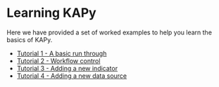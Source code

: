 # Learning KAPy

Here we have provided a set of worked examples to help you learn the basics of KAPy.

* [Tutorial 1 - A basic run through](Tutorial01.md)
* [Tutorial 2 - Workflow control](Tutorial02.md)
* [Tutorial 3 - Adding a new indicator](Tutorial03.md)
* [Tutorial 4 - Adding a new data source](Tutorial04.md)
